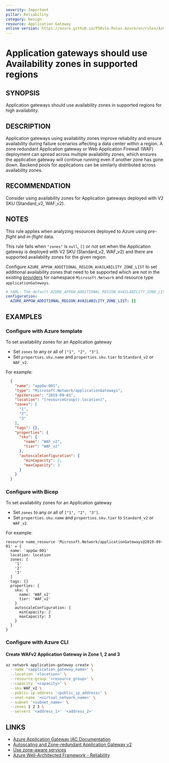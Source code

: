 ```yaml
---
severity: Important
pillar: Reliability
category: Design
resource: Application Gateway
online version: https://azure.github.io/PSRule.Rules.Azure/en/rules/Azure.AppGw.AvailabilityZone/
---
```


# Application gateways should use Availability zones in supported regions

## SYNOPSIS

Application gateways should use availability zones in supported regions for high availability.

## DESCRIPTION

Application gateways using availability zones improve reliability and ensure availability during failure scenarios
affecting a data center within a region. A zone redundant Application gateway or Web Application Firewall (WAF)
deployment can spread across multiple availability zones, which ensures the application gateway will continue
running even if another zone has gone down. Backend pools for applications can be similarly distributed across
availability zones.

## RECOMMENDATION

Consider using availability zones for Application gateways deployed with V2 SKU (Standard_v2, WAF_v2).

## NOTES

This rule applies when analyzing resources deployed to Azure using *pre-flight* and *in-flight* data.

This rule fails when `"zones"` is `null`, `[]` or not set when the Application gateway is deployed with V2
SKU (Standard_v2, WAF_v2) and there are supported availability zones for the given region.

Configure `AZURE_APPGW_ADDITIONAL_REGION_AVAILABILITY_ZONE_LIST` to set additional availability zones that need to be
supported which are not in the existing [providers](https://github.com/Azure/PSRule.Rules.Azure/blob/main/data/providers/)
for namespace `Microsoft.Network` and resource type `applicationGateways`.

```yaml
# YAML: The default AZURE_APPGW_ADDITIONAL_REGION_AVAILABILITY_ZONE_LIST configuration option
configuration:
  AZURE_APPGW_ADDITIONAL_REGION_AVAILABILITY_ZONE_LIST: []
```

## EXAMPLES

### Configure with Azure template

To set availability zones for an Application gateway

- Set `zones` to any or all of `["1", "2", "3"]`.
- Set `properties.sku.name` and `properties.sku.tier` to `Standard_v2` or `WAF_v2`.

For example:

```json
  {
    "name": "appGw-001",
    "type": "Microsoft.Network/applicationGateways",
    "apiVersion": "2019-09-01",
    "location": "[resourceGroup().location]",
    "zones": [
      "1",
      "2",
      "3"
    ],
    "tags": {},
    "properties": {
      "sku": {
        "name": "WAF_v2",
        "tier": "WAF_v2"
      },
      "autoscaleConfiguration": {
        "minCapacity": 2,
        "maxCapacity": 3
      }
    }
  }
```

### Configure with Bicep

To set availability zones for an Application gateway

- Set `zones` to any or all of `["1", "2", "3"]`.
- Set `properties.sku.name` and `properties.sku.tier` to `Standard_v2` or `WAF_v2`.

For example:

```bicep
resource name_resource 'Microsoft.Network/applicationGateways@2019-09-01' = {
  name: 'appGw-001'
  location: location
  zones: [
    '1'
    '2'
    '3'
  ]
  tags: {}
  properties: {
    sku: {
      name: 'WAF_v2'
      tier: 'WAF_v2'
    }
    autoscaleConfiguration: {
      minCapacity: 2
      maxCapacity: 3
    }
  }
}
```

### Configure with Azure CLI

#### Create WAFv2 Application Gateway in Zone 1, 2 and 3

```bash
az network application-gateway create \
  --name '<application_gateway_name>' \
  --location '<location>' \
  --resource-group '<resource_group>' \
  --capacity '<capacity>' \
  --sku WAF_v2 \
  --public-ip-address '<public_ip_address>' \
  --vnet-name '<virtual_network_name>' \
  --subnet '<subnet_name>' \
  --zones 1 2 3 \
  --servers '<address_1>' '<address_2>'
```

## LINKS

- [Azure Application Gateway IAC Documentation](https://docs.microsoft.com/azure/templates/microsoft.network/applicationgateways?tabs=json)
- [Autoscaling and Zone-redundant Application Gateway v2](https://docs.microsoft.com/azure/application-gateway/application-gateway-autoscaling-zone-redundant)
- [Use zone-aware services](https://docs.microsoft.com/azure/architecture/framework/resiliency/design-best-practices#use-zone-aware-services)
- [Azure Well-Architected Framework - Reliability](https://learn.microsoft.com/en-us/azure/architecture/framework/resiliency/)
